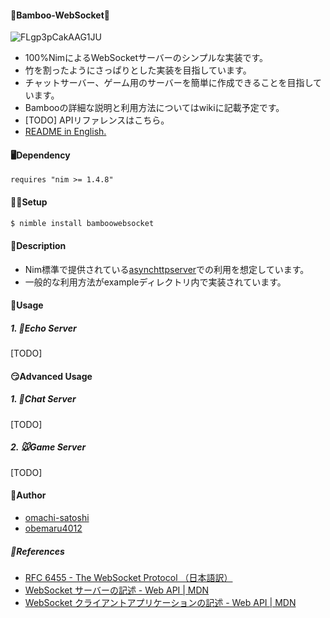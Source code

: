 #### 🐼Bamboo-WebSocket🌿
![FLgp3pCakAAG1JU](https://user-images.githubusercontent.com/88951380/158893548-13a50cea-92ff-4506-acb8-202e5e5e317e.png)

* 100%NimによるWebSocketサーバーのシンプルな実装です。
* 竹を割ったようにさっぱりとした実装を目指しています。
* チャットサーバー、ゲーム用のサーバーを簡単に作成できることを目指しています。
* Bambooの詳細な説明と利用方法についてはwikiに記載予定です。
* [TODO] APIリファレンスはこちら。
* [README in English.](./README_en.md)

#### 🖥Dependency
`requires "nim >= 1.4.8"`

#### 👩‍💻Setup
```bash
$ nimble install bamboowebsocket
```

#### 🤔Description
* Nim標準で提供されている[asynchttpserver](https://nim-lang.org/docs/asynchttpserver.html)での利用を想定しています。
* 一般的な利用方法がexampleディレクトリ内で実装されています。

#### 🤙Usage
##### 1. 🐥Echo Server
[TODO]

#### 😏Advanced Usage
##### 1. 🐄Chat Server
[TODO]

##### 2. 🐭Game Server
[TODO]

#### 📝Author
* [omachi-satoshi](https://github.com/omachi-satoshi)
* [obemaru4012](https://github.com/obemaru4012)

##### 📖References
* [RFC 6455 - The WebSocket Protocol （日本語訳）](https://triple-underscore.github.io/RFC6455-ja.html)
* [WebSocket サーバーの記述 - Web API | MDN](https://developer.mozilla.org/ja/docs/Web/API/WebSockets_API/Writing_WebSocket_servers)
* [WebSocket クライアントアプリケーションの記述 - Web API | MDN](https://developer.mozilla.org/ja/docs/Web/API/WebSockets_API/Writing_WebSocket_client_applications)
